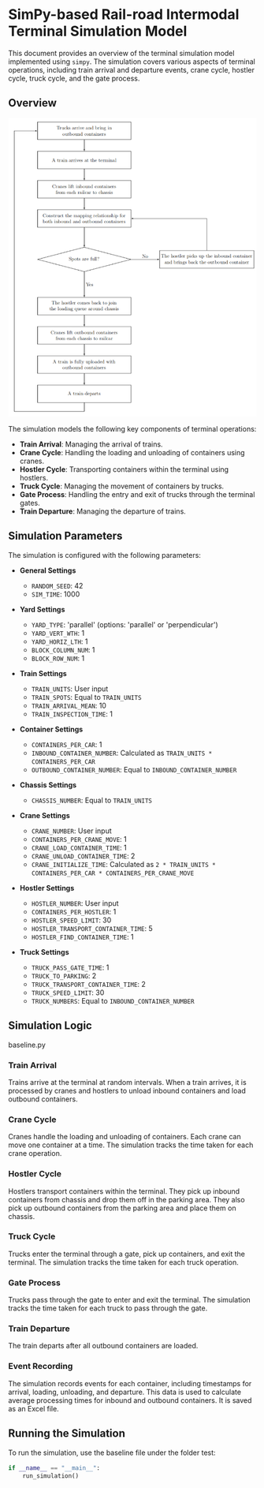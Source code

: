 # SimPy-based Rail-road Intermodal Terminal Simulation Model

This document provides an overview of the terminal simulation model implemented using `simpy`. The simulation covers various aspects of terminal operations, including train arrival and departure events, crane cycle, hostler cycle, truck cycle, and the gate process.

## Overview

![Simulation workflow](img/simulation_flow.png)

The simulation models the following key components of terminal operations:
- **Train Arrival**: Managing the arrival of trains.
- **Crane Cycle**: Handling the loading and unloading of containers using cranes.
- **Hostler Cycle**: Transporting containers within the terminal using hostlers.
- **Truck Cycle**: Managing the movement of containers by trucks.
- **Gate Process**: Handling the entry and exit of trucks through the terminal gates.
- **Train Departure**: Managing the departure of trains.

## Simulation Parameters

The simulation is configured with the following parameters:

- **General Settings**
  - `RANDOM_SEED`: 42
  - `SIM_TIME`: 1000

- **Yard Settings**
  - `YARD_TYPE`: 'parallel' (options: 'parallel' or 'perpendicular')
  - `YARD_VERT_WTH`: 1
  - `YARD_HORIZ_LTH`: 1
  - `BLOCK_COLUMN_NUM`: 1
  - `BLOCK_ROW_NUM`: 1

- **Train Settings**
  - `TRAIN_UNITS`: User input
  - `TRAIN_SPOTS`: Equal to `TRAIN_UNITS`
  - `TRAIN_ARRIVAL_MEAN`: 10
  - `TRAIN_INSPECTION_TIME`: 1

- **Container Settings**
  - `CONTAINERS_PER_CAR`: 1
  - `INBOUND_CONTAINER_NUMBER`: Calculated as `TRAIN_UNITS * CONTAINERS_PER_CAR`
  - `OUTBOUND_CONTAINER_NUMBER`: Equal to `INBOUND_CONTAINER_NUMBER`

- **Chassis Settings**
  - `CHASSIS_NUMBER`: Equal to `TRAIN_UNITS`

- **Crane Settings**
  - `CRANE_NUMBER`: User input
  - `CONTAINERS_PER_CRANE_MOVE`: 1
  - `CRANE_LOAD_CONTAINER_TIME`: 1
  - `CRANE_UNLOAD_CONTAINER_TIME`: 2
  - `CRANE_INITIALIZE_TIME`: Calculated as `2 * TRAIN_UNITS * CONTAINERS_PER_CAR * CONTAINERS_PER_CRANE_MOVE`

- **Hostler Settings**
  - `HOSTLER_NUMBER`: User input
  - `CONTAINERS_PER_HOSTLER`: 1
  - `HOSTLER_SPEED_LIMIT`: 30
  - `HOSTLER_TRANSPORT_CONTAINER_TIME`: 5
  - `HOSTLER_FIND_CONTAINER_TIME`: 1

- **Truck Settings**
  - `TRUCK_PASS_GATE_TIME`: 1
  - `TRUCK_TO_PARKING`: 2
  - `TRUCK_TRANSPORT_CONTAINER_TIME`: 2
  - `TRUCK_SPEED_LIMIT`: 30
  - `TRUCK_NUMBERS`: Equal to `INBOUND_CONTAINER_NUMBER`

## Simulation Logic

baseline.py

### Train Arrival

Trains arrive at the terminal at random intervals. When a train arrives, it is processed by cranes and hostlers to unload inbound containers and load outbound containers.

### Crane Cycle

Cranes handle the loading and unloading of containers. Each crane can move one container at a time. The simulation tracks the time taken for each crane operation.

### Hostler Cycle

Hostlers transport containers within the terminal. They pick up inbound containers from chassis and drop them off in the parking area. They also pick up outbound containers from the parking area and place them on chassis.

### Truck Cycle

Trucks enter the terminal through a gate, pick up containers, and exit the terminal. The simulation tracks the time taken for each truck operation.

### Gate Process

Trucks pass through the gate to enter and exit the terminal. The simulation tracks the time taken for each truck to pass through the gate.

### Train Departure

The train departs after all outbound containers are loaded.

### Event Recording

The simulation records events for each container, including timestamps for arrival, loading, unloading, and departure. This data is used to calculate average processing times for inbound and outbound containers. It is saved as an Excel file.

## Running the Simulation

To run the simulation, use the baseline file under the folder test:

```python
if __name__ == "__main__":
    run_simulation()
